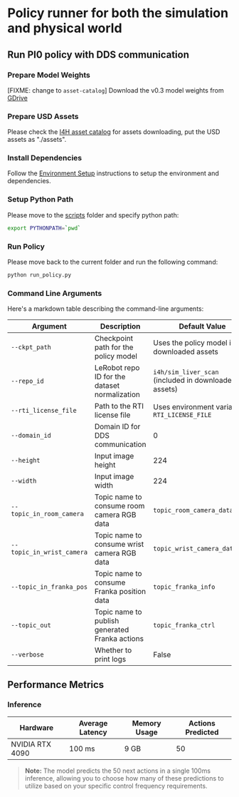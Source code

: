 # Policy runner for both the simulation and physical world

## Run PI0 policy with DDS communication

### Prepare Model Weights

[FIXME: change to `asset-catalog`] Download the v0.3 model weights from [GDrive](https://drive.google.com/drive/folders/1sL4GAETSMbxxcefsTsOkX7wXkTsbDqhW?usp=sharing)

### Prepare USD Assets

Please check the [I4H asset catalog](https://github.com/isaac-for-healthcare/i4h-asset-catalog) for assets downloading, put the USD assets as "./assets".

### Install Dependencies

Follow the [Environment Setup](../../README.md#environment-setup) instructions to setup the environment and dependencies.


### Setup Python Path

Please move to the [scripts](../) folder and specify python path:
```sh
export PYTHONPATH=`pwd`
```

### Run Policy

Please move back to the current folder and run the following command:

```sh
python run_policy.py
```

### Command Line Arguments

Here's a markdown table describing the command-line arguments:

| Argument | Description | Default Value |
|----------|-------------|---------------|
| `--ckpt_path` | Checkpoint path for the policy model | Uses the policy model in the downloaded assets |
| `--repo_id` | LeRobot repo ID for the dataset normalization | `i4h/sim_liver_scan` (included in downloaded assets) |
| `--rti_license_file` | Path to the RTI license file | Uses environment variable `RTI_LICENSE_FILE` |
| `--domain_id` | Domain ID for DDS communication | 0 |
| `--height` | Input image height | 224 |
| `--width` | Input image width | 224 |
| `--topic_in_room_camera` | Topic name to consume room camera RGB data | `topic_room_camera_data_rgb` |
| `--topic_in_wrist_camera` | Topic name to consume wrist camera RGB data | `topic_wrist_camera_data_rgb` |
| `--topic_in_franka_pos` | Topic name to consume Franka position data | `topic_franka_info` |
| `--topic_out` | Topic name to publish generated Franka actions | `topic_franka_ctrl` |
| `--verbose` | Whether to print logs | False |

## Performance Metrics

### Inference

| Hardware | Average Latency  | Memory Usage | Actions Predicted
|----------|----------------|-------------------|--------------|
| NVIDIA RTX 4090 | 100 ms | 9 GB | 50 |

> **Note:** The model predicts the 50 next actions in a single 100ms inference, allowing you to choose how many of these predictions to utilize based on your specific control frequency requirements.
